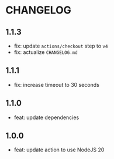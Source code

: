 # CHANGELOG

## 1.1.3

- fix: update `actions/checkout` step to `v4`
- fix: actualize `CHANGELOG.md`

## 1.1.1

- fix: increase timeout to 30 seconds

## 1.1.0

- feat: update dependencies

## 1.0.0

- feat: update action to use NodeJS 20
